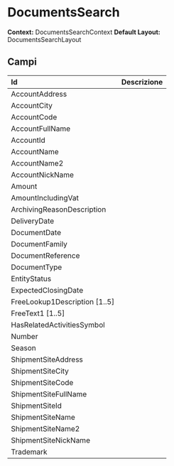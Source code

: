 # DocumentsSearch

**Context:** DocumentsSearchContext **Default Layout:** DocumentsSearchLayout

## Campi

| Id | Descrizione |
| :--- | :--- |
| AccountAddress |  |
| AccountCity |  |
| AccountCode |  |
| AccountFullName |  |
| AccountId |  |
| AccountName |  |
| AccountName2 |  |
| AccountNickName |  |
| Amount |  |
| AmountIncludingVat |  |
| ArchivingReasonDescription |  |
| DeliveryDate |  |
| DocumentDate |  |
| DocumentFamily |  |
| DocumentReference |  |
| DocumentType |  |
| EntityStatus |  |
| ExpectedClosingDate |  |
| FreeLookup1Description \[1..5\] |  |
| FreeText1 \[1..5\] |  |
| HasRelatedActivitiesSymbol |  |
| Number |  |
| Season |  |
| ShipmentSiteAddress |  |
| ShipmentSiteCity |  |
| ShipmentSiteCode |  |
| ShipmentSiteFullName |  |
| ShipmentSiteId |  |
| ShipmentSiteName |  |
| ShipmentSiteName2 |  |
| ShipmentSiteNickName |  |
| Trademark |  |

